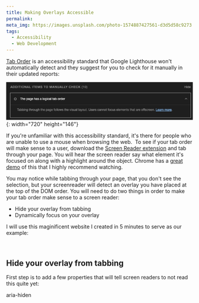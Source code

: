 ```yaml
---
title: Making Overlays Accessible
permalink:
meta_img: https://images.unsplash.com/photo-1574887427561-d3d5d58c9273
tags:
  - Accessibility
  - Web Development
---
```

[Tab Order](https://web.dev/keyboard-access/)&nbsp;is an accessibility standard that Google Lighthouse won't automatically detect and they suggest for you to check for it manually in their updated reports:&nbsp;

![](/uploads/screen-shot-2023-01-06-at-2-43-51-pm.png){: width="720" height="146"}

If you're unfamiliar with this accessibility standard, it's there for people who are unable to use a mouse when browsing the web. &nbsp;To see if your tab order will make sense to a user, download the [Screen Reader extension](https://chrome.google.com/webstore/detail/screen-reader/kgejglhpjiefppelpmljglcjbhoiplfn?hl=en) and tab through your page. You will hear the screen reader say what element it's focused on along with a highlight around the object. Chrome has a [great demo](https://youtu.be/cOmehxAU_4s?t=205) of this that I highly recommend watching.&nbsp;

You may notice while tabbing through your page, that you don't see the selection, but your screenreader will detect an overlay you have placed at the top of the DOM order. You will need to do two things in order to make your tab order make sense to a screen reader:&nbsp;

* Hide your overlay from tabbing
* Dynamically focus on your overlay&nbsp;

I will use this maginificent website I created in 5 minutes to serve as our example:&nbsp;

&nbsp;

## Hide your overlay from tabbing

First step is to add a few properties that will tell screen readers to not read this quite yet:&nbsp;

aria-hiden&nbsp;